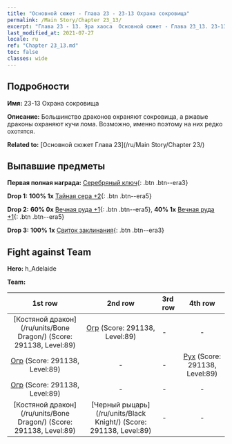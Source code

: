 ```yaml
---
title: "Основной сюжет - Глава 23 - 23-13 Охрана сокровища"
permalink: /Main Story/Chapter 23_13/
excerpt: "Глава 23 - 13. Эра хаоса  Основной сюжет - Глава 23_13. 23-13 Охрана сокровища"
last_modified_at: 2021-07-27
locale: ru
ref: "Chapter 23_13.md"
toc: false
classes: wide
---
```


## Подробности

 **Имя:** 23-13 Охрана сокровища

 **Описание:** Большинство драконов охраняют сокровища, а ржавые драконы охраняют кучи лома. Возможно, именно поэтому на них редко охотятся.

 **Related to:** [Основной сюжет Глава 23](/ru/Main Story/Chapter 23/)

## Выпавшие предметы

 **Первая полная награда:** [Серебряный ключ](/ItemsRU/con_693/){: .btn .btn--era3}

 **Drop 1:** **100% 1x** [Тайная сера +2](/ItemsRU/mat_78/){: .btn .btn--era5}

 **Drop 2:** **60% 0x** [Вечная руда +1](/ItemsRU/mat_68/){: .btn .btn--era5}, **40% 1x** [Вечная руда +1](/ItemsRU/mat_68/){: .btn .btn--era5}

 **Drop 3:** **100% 1x** [Свиток заклинания](/ItemsRU/con_694/){: .btn .btn--era3}


## Fight against Team
 **Hero:** h_Adelaide

 **Team:**


  | 1st row | 2nd row | 3rd row | 4th row |
  |:----:|:----:|:----|:----:|
  | [Костяной дракон](/ru/units/Bone Dragon/) (Score: 291138, Level:89)  | [Огр](/ru/units/Ogre/) (Score: 291138, Level:89)  | - | - |
  | [Огр](/ru/units/Ogre/) (Score: 291138, Level:89)  | - | - | [Рух](/ru/units/Roc/) (Score: 291138, Level:89)  |
  | [Огр](/ru/units/Ogre/) (Score: 291138, Level:89)  | - | - | - |
  | [Костяной дракон](/ru/units/Bone Dragon/) (Score: 291138, Level:89)  | [Черный рыцарь](/ru/units/Black Knight/) (Score: 291138, Level:89)  | - | - |


